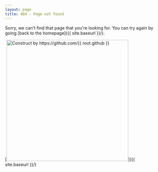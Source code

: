```yaml
---
layout: page
title: 404 - Page not found
---
```


Sorry, we can't find that page that you're looking for. You can try again by going [back to the homepage]({{ site.baseurl }}/).

[<img src="{{ site.baseurl }}/images/404.jpg" alt="Construct by https://github.com/{{ root.github }}" style="width: 400px;"/>]({{ site.baseurl }}/)
